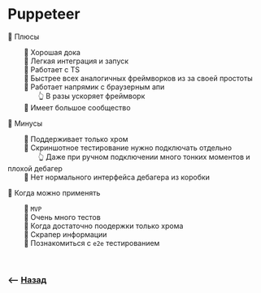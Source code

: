 # Puppeteer

💠 Плюсы

&emsp;&emsp; 🔹 Хорошая дока  
&emsp;&emsp; 🔹 Легкая интеграция и запуск  
&emsp;&emsp; 🔹 Работает с TS   
&emsp;&emsp; 🔹 Быстрее всех аналогичных фреймворков из за своей простоты  
&emsp;&emsp; 🔹 Работает напрямик с браузерным апи    
&emsp;&emsp;&emsp;&emsp; 👆 В разы ускоряет фреймворк  
&emsp;&emsp; 🔹 Имеет большое сообщество


💠 Минусы

&emsp;&emsp; 🔹 Поддерживает только хром    
&emsp;&emsp; 🔹 Скриншотное тестирование нужно подключать отдельно        
&emsp;&emsp;&emsp;&emsp; 👆 Даже при ручном подключении много тонких моментов и плохой дебагер  
&emsp;&emsp; 🔹 Нет нормального интерфейса дебагера из коробки

💠 Когда можно применять

&emsp;&emsp; 🎯 `MVP`  
&emsp;&emsp; 🎯 Очень много тестов  
&emsp;&emsp; 🎯 Когда достаточно поодержки только хрома      
&emsp;&emsp; 🎯 Скрапер информации  
&emsp;&emsp; 🎯 Познакомиться с `e2e` тестированием

<br>

### ⟵ **<a href="../../readme.md">Назад</a>**